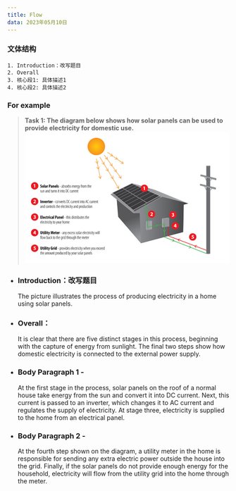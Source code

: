 ```yaml
---
title: Flow
data: 2023年05月10日
---
```

### 文体结构
    1. Introduction：改写题目
    2. Overall
    3. 核心段1: 具体描述1
    4. 核心段2: 具体描述2

### For example
> **Task 1: The diagram below shows how solar panels can be used to provide electricity for domestic use.**
![solar_panels](./solar_panels.png)

*  ### Introduction：改写题目
    The picture illustrates the process of producing electricity in a home using solar panels. 

*  ### Overall：
    It is clear that there are five distinct stages in this process, beginning with the capture of energy from sunlight. The final two steps show how domestic electricity is connected to the external power supply. 

*  ### Body Paragraph 1 -
    At the first stage in the process, solar panels on the roof of a normal house take energy from the sun and convert it into DC current. Next, this current is passed to an inverter, which changes it to AC current and regulates the supply of electricity. At stage three, electricity is supplied to the home from an electrical panel. 

*  ### Body Paragraph 2 -
    At the fourth step shown on the diagram, a utility meter in the home is responsible for sending any extra electric power outside the house into the grid. Finally, if the solar panels do not provide enough energy for the household, electricity will flow from the utility grid into the home through the meter. 
